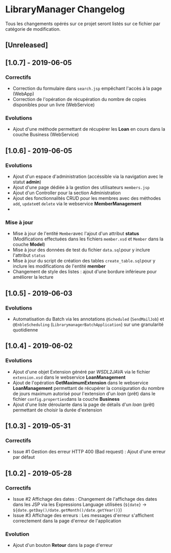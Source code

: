 # LibraryManager Changelog
Tous les changements opérés sur ce projet seront listés sur ce fichier par catégorie de modification.

## [Unreleased]

## [1.0.7] - 2019-06-05
### Correctifs
- Correction du formulaire dans `search.jsp` empêchant l'accès à la page (WebApp)
- Correction de l'opération de récupération du nombre de copies disponibles pour un livre (WebService)

### Evolutions
- Ajout d'une méthode permettant de récupérer les **Loan** en cours dans la couche Business (WebService)

## [1.0.6] - 2019-06-05
### Evolutions
- Ajout d'un espace d'administration (accéssible via la navigation avec le statut **admin**)
- Ajout d'une page dédiée à la gestion des utilisateurs `members.jsp`
- Ajout d'un Controller pour la section Administration 
- Ajout des fonctionnalités CRUD pour les membres avec des méthodes `add`, `update`et `delete` via le webservice **MemberManagement**
- 

### Mise à jour
- Mise à jour de l'entité `Member`avec l'ajout d'un attribut **status** (Modifications effectuées dans les fichiers `member.xsd` et `Member` dans la couche **Model**)
- Mise à jour des données de test du fichier `data.sql`pour y inclure l'attribut `status`
- Mise à jour du script de création des tables `create_table.sql`pour y inclure les modifications de l'entité **member**
- Changement de style des listes : ajout d'une bordure inférieure pour améliorer la lecture

## [1.0.5] - 2019-06-03
### Evolutions
- Automatisation du Batch via les annotations `@Scheduled` (`SendMailJob`) et `@EnbleScheduling` (`LibrarymanagerBatchApplication`) sur une granularité quotidienne 

## [1.0.4] - 2019-06-02
### Evolutions
- Ajout d'une objet Extension généré par *WSDL2JAVA* via le fichier `extension.xsd` dans le webservice **LoanManagement**
- Ajout de l'opération **GetMaximumExtension** dans le webservice **LoanManagement** permettant de récupérer la consiguration du nombre de jours maximum autorisé pour l'extension d'un *loan* (prêt) dans le fichier `config.properties`dans la couche **Business**
- Ajout d'une liste déroulante dans la page de détails d'un *loan* (prêt) permettant de choisir la durée d'extension

## [1.0.3] - 2019-05-31
### Correctifs 
- Issue #1 Gestion des erreur HTTP 400 (Bad request) : Ajout d'une erreur par défaut

## [1.0.2] - 2019-05-28
### Correctifs
- Issue #2 Affichage des dates : Changement de l'affichage des dates dans les JSP via les Expressions Language utilisées (`${date}` -> `${date.getDay()/date.getMonth()/date.getYear()}`)
- Issue #3 Affichage des erreurs : Les messages d'erreur s'affichent correctement dans la page d'erreur de l'application

### Evolution
- Ajout d'un bouton **Retour** dans la page d'erreur
